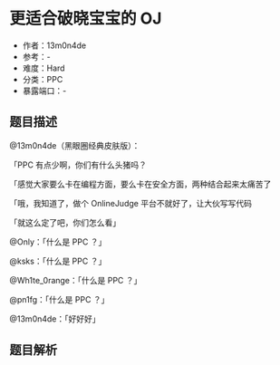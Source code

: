 # 更适合破晓宝宝的 OJ

- 作者：13m0n4de
- 参考：-
- 难度：Hard
- 分类：PPC
- 暴露端口：-

## 题目描述

@13m0n4de（黑眼圈经典皮肤版）：

「PPC 有点少啊，你们有什么头猪吗？

「感觉大家要么卡在编程方面，要么卡在安全方面，两种结合起来太痛苦了

「哦，我知道了，做个 OnlineJudge 平台不就好了，让大伙写写代码

「就这么定了吧，你们怎么看」

@Only：「什么是 PPC ？」

@ksks：「什么是 PPC ？」

@Wh1te_0range：「什么是 PPC ？」

@pn1fg：「什么是 PPC ？」

@13m0n4de：「好好好」

## 题目解析

